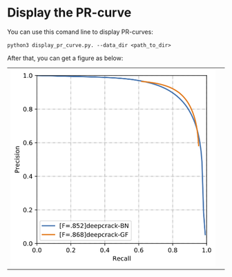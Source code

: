 # Display the PR-curve

You can use this comand line to display PR-curves:

```
python3 display_pr_curve.py. --data_dir <path_to_dir>
```

After that, you can get a figure as below:

|||
|:----:|:----:|
|![](./PR-curve.png)||

